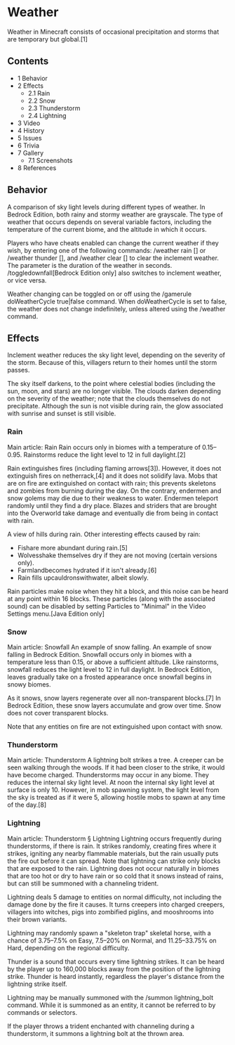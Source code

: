 # Weather
Weather in Minecraft consists of occasional precipitation and storms that are temporary but global.[1]

## Contents
- 1 Behavior
- 2 Effects
	- 2.1 Rain
	- 2.2 Snow
	- 2.3 Thunderstorm
	- 2.4 Lightning
- 3 Video
- 4 History
- 5 Issues
- 6 Trivia
- 7 Gallery
	- 7.1 Screenshots
- 8 References

## Behavior
A comparison of sky light levels during different types of weather. In Bedrock Edition, both rainy and stormy weather are grayscale.
The type of weather that occurs depends on several variable factors, including the temperature of the current biome, and the altitude in which it occurs. 

Players who have cheats enabled can change the current weather if they wish, by entering one of the following commands:  /weather rain [<duration>] or /weather thunder [<duration>], and /weather clear [<duration>] to clear the inclement weather. The <time> parameter is the duration of the weather in seconds. /toggledownfall‌[Bedrock Edition  only] also switches to inclement weather, or vice versa.

Weather changing can be toggled on or off using the /gamerule doWeatherCycle true|false command. When doWeatherCycle is set to false, the weather does not change indefinitely, unless altered using the /weather command.

## Effects
Inclement weather reduces the sky light level, depending on the severity of the storm. Because of this, villagers return to their homes until the storm passes.

The sky itself darkens, to the point where celestial bodies (including the sun, moon, and stars) are no longer visible. The clouds darken depending on the severity of the weather; note that the clouds themselves do not precipitate. Although the sun is not visible during rain, the glow associated with sunrise and sunset is still visible.

### Rain
Main article: Rain
Rain occurs only in biomes with a temperature of 0.15–0.95. Rainstorms reduce the light level to 12 in full daylight.[2]

Rain extinguishes fires (including flaming arrows[3]). However, it does not extinguish fires on netherrack,[4] and it does not solidify lava. Mobs that are on fire are extinguished on contact with rain; this prevents skeletons and zombies from burning during the day. On the contrary, endermen and snow golems may die due to their weakness to water. Endermen teleport randomly until they find a dry place. Blazes and striders that are brought into the Overworld take damage and eventually die from being in contact with rain.

A view of hills during rain.
Other interesting effects caused by rain:

- Fishare more abundant during rain.[5]
- Wolvesshake themselves dry if they are not moving (certain versions only).
- Farmlandbecomes hydrated if it isn't already.[6]
- Rain fills upcauldronswithwater, albeit slowly.

Rain particles make noise when they hit a block, and this noise can be heard at any point within 16 blocks. These particles (along with the associated sound) can be disabled by setting Particles to "Minimal" in the Video Settings menu.‌[Java Edition  only]


### Snow
Main article: Snowfall
An example of snow falling.
An example of snow falling in Bedrock Edition.
Snowfall occurs only in biomes with a temperature less than 0.15, or above a sufficient altitude. Like rainstorms, snowfall reduces the light level to 12 in full daylight. In Bedrock Edition, leaves gradually take on a frosted appearance once snowfall begins in snowy biomes.

As it snows, snow layers regenerate over all non-transparent blocks.[7] In Bedrock Edition, these snow layers accumulate and grow over time. Snow does not cover transparent blocks.

Note that any entities on fire are not extinguished upon contact with snow.

### Thunderstorm
Main article: Thunderstorm
A lightning bolt strikes a tree. A creeper can be seen walking through the woods. If it had been closer to the strike, it would have become charged.
Thunderstorms may occur in any biome. They reduces the internal sky light level. At noon the internal sky light level at surface is only 10. However, in mob spawning system, the light level from the sky is treated as if it were 5, allowing hostile mobs to spawn at any time of the day.[8]

### Lightning
Main article: Thunderstorm § Lightning
Lightning occurs frequently during thunderstorms, if there is rain. It strikes randomly, creating fires where it strikes, igniting any nearby flammable materials, but the rain usually puts the fire out before it can spread. Note that lightning can strike only blocks that are exposed to the rain.
Lightning does not occur naturally in biomes that are too hot or dry to have rain or so cold that it snows instead of rains, but can still be summoned with a channeling trident.

Lightning deals 5 damage to entities on normal difficulty, not including the damage done by the fire it causes. It turns creepers into charged creepers, villagers into witches, pigs into zombified piglins, and mooshrooms into their brown variants.

Lightning may randomly spawn a "skeleton trap" skeletal horse, with a chance of 3.75–7.5% on Easy, 7.5–20% on Normal, and 11.25–33.75% on Hard, depending on the regional difficulty.

Thunder is a sound that occurs every time lightning strikes. It can be heard by the player up to 160,000 blocks away from the position of the lightning strike. Thunder is heard instantly, regardless the player's distance from the lightning strike itself.

Lightning may be manually summoned with the /summon lightning_bolt command. While it is summoned as an entity, it cannot be referred to by commands or selectors.

If the player throws a trident enchanted with channeling during a thunderstorm, it summons a lightning bolt at the thrown area.


